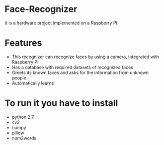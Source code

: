 # Face-Recognizer

It is a hardware project implemented on a Raspberry PI

# Features
* This recognizer can recognize faces by using a camera, integrated with Raspberry PI
* Has a database with required datasets of recognized faces
* Greets its known faces and asks for the information from unknown people
* Automatically learns

# To run it you have to install
  * python 2.7
  * cv2
  * numpy
  * pillow
  * num2words
